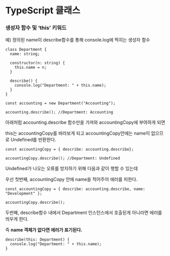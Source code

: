 # TypeScript 클래스

### 생성자 함수 및 ‘this’ 키워드

예) 정의된 name이 describe함수를 통해 console.log에 찍히는 생성자 함수

```tsx
class Department {
  name: string;

  constructor(n: string) {
    this.name = n;
  }

  describe() {
    console.log("Department: " + this.name);
  }
}

const accounting = new Department("Accounting");

accounting.describe(); //Department: Accounting
```

아래처럼 accounting.describe 함수만을 가져와 accountingCopy에 부여하게 되면

this는 accountingCopy를 바라보게 되고 accountingCopy안에는 name이 없으므로 Undefined를 반환한다.

```tsx
const accountingCopy = { describe: accounting.describe};

accountingCopy.describe(); //Department: Undefined
```

Undefined가 나오는 오류를 방지하기 위해 다음과 같이 행할 수 있는데

우선 첫번째, accountingCopy 안에 name을 적어주어 에러를 피한다.

```tsx
const accountingCopy = { describe: accounting.describe, name: "Development" };

accountingCopy.describe();
```

두번째, describe함수 내에서 Department 인스턴스에서 호출된게 아니라면 에러를 띄우게 한다.

즉 **name 객체가 없다면 에러가 표기된다.**

```tsx
describe(this: Department) {
  console.log("Department: " + this.name);
}
```
